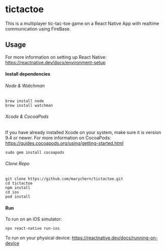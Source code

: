 # tictactoe
This is a multiplayer tic-tac-toe game on a React Native App with realtime communication using FireBase.

## Usage
For more information on setting up React Native: https://reactnative.dev/docs/environment-setup

#### Install dependencies
###### Node & Watchman
```
brew install node
brew install watchman
```
###### Xcode & CocoaPods
If you have already installed Xcode on your system, make sure it is version 9.4 or newer.
For more information on CocoaPods: https://guides.cocoapods.org/using/getting-started.html
```
sudo gem install cocoapods
```
###### Clone Repo
```
git clone https://github.com/marychern/tictactoe.git
cd tictactoe
npm install
cd ios
pod install
```

#### Run
To run on an iOS simulator:
```
npx react-native run-ios
```
To run on your physical device: https://reactnative.dev/docs/running-on-device
